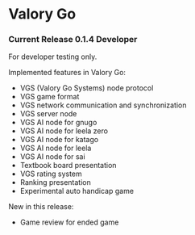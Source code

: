 # Valory Go

### Current Release 0.1.4 Developer

For developer testing only.

Implemented features in Valory Go:

* VGS (Valory Go Systems) node protocol
* VGS game format
* VGS network communication and synchronization
* VGS server node
* VGS AI node for gnugo
* VGS AI node for leela zero
* VGS AI node for katago
* VGS AI node for leela
* VGS AI node for sai
* Textbook board presentation
* VGS rating system
* Ranking presentation
* Experimental auto handicap game

New in this release:

* Game review for ended game
